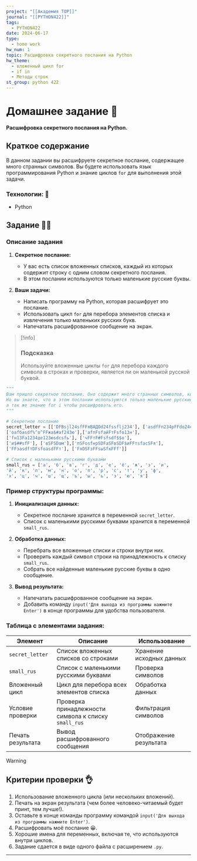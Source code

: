 ```yaml
---
project: "[[Академия TOP]]"
journal: "[[PYTHON422]]"
tags:
  - PYTHON422
date: 2024-06-17
type:
  - home work
hw_num: 1
topic: Расшифровка секретного послания на Python
hw_theme:
  - вложенный цикл for
  - if in
  - Методы строк
st_group: python 422
---
```

# Домашнее задание 📃
**Расшифровка секретного послания на Python.**

## Краткое содержание 
В данном задании вы расшифруете секретное послание, содержащее много странных символов. Вы будете использовать язык программирования Python и знание циклов `for` для выполнения этой задачи.

### Технологии: 🦾
- Python

## Задание 👷‍♂️

### Описание задания

1. **Секретное послание:**
   - У вас есть список вложенных списков, каждый из которых содержит строку с одним словом секретного послания.
   - В этом послании используются только маленькие русские буквы.

2. **Ваши задачи:**
   - Написать программу на Python, которая расшифрует это послание.
   - Использовать цикл `for` для перебора элементов списка и извлечения только маленьких русских букв.
   - Напечатать расшифрованное сообщение на экран.

>[!info]
>### Подсказка
>Используйте вложенные циклы `for` для перебора каждого символа в строках и проверки, является ли он маленькой русской буквой.

```python
"""  
Вам пришло секретное послание. Оно содержит много странных символов, которые вы не можете понять.  
Но вы знаете, что в этом послании используются только маленькие русские буквы. Используйте знание языка Python  
а так же знание for i чтобы расшифровать его.  
"""  
  
# Секретное послание  
secret_letter = [['DFВsjl24sfFFяВАДОd24fssflj234'], ['asdfFп234рFFdо24с$#afdFFтasfо'],  
['оafбasdf%^о^FFжа$#af243ю'],['afпFsfайFтFsfо13н'],  
['fн13Fа1234де123юsdсsfь'], ['чFFтF#Fsfsdf$$о'],  
['и$##sfF'], ['вSFSDам'],['пSFоsfнрSDFаSFвSDF$иFFтsfaсSFя'],  
['FFэasdfтDFsfоasdfFт'], ['FяDSFзFFsыSfкFFf']]  
  
# Список с маленькими русскими буквами  
small_rus = ['а', 'б', 'в', 'г', 'д', 'е', 'ё', 'ж', 'з', 'и',  
'й', 'к', 'л', 'м', 'н', 'о', 'п', 'р', 'с', 'т', 'у', 'ф',  
'х', 'ц', 'ч', 'ш', 'щ', 'ъ', 'ы', 'ь', 'э', 'ю', 'я']
```
### Пример структуры программы:

1. **Инициализация данных:**
   - Секретное послание хранится в переменной `secret_letter`.
   - Список с маленькими русскими буквами хранится в переменной `small_rus`.

2. **Обработка данных:**
   - Перебрать все вложенные списки и строки внутри них.
   - Проверить каждый символ строки на принадлежность к списку `small_rus`.
   - Собрать все найденные маленькие русские буквы в одно сообщение.

3. **Вывод результата:**
   - Напечатать расшифрованное сообщение на экран.
   - Добавить команду `input('Для выхода из программы нажмите Enter')` в конце программы для удобства пользователя.

### Таблица с элементами задания:

| Элемент                   | Описание                                                    | Использование                  |
| ------------------------- | ----------------------------------------------------------- | ------------------------------ |
| `secret_letter`           | Список вложенных списков со строками                        | Хранение исходных данных       |
| `small_rus`               | Список с маленькими русскими буквами                        | Проверка символов              |
| Вложенный цикл            | Цикл для перебора всех элементов списка                     | Обработка данных               |
| Условие проверки          | Проверка принадлежности символа к списку `small_rus`        | Фильтрация символов            |
| Печать результата         | Вывод расшифрованного сообщения                             | Отображение результата         |


>[!warning]
>## Критерии проверки 👌
>1. Использование вложенного цикла (или нескольких вложений).
>2. Печать на экран результата (чем более человеко-читаемый будет принт, тем лучше!).
>3. Оставьте в конце команды программу командой `input('Для выхода из программы нажмите Enter')`.
>4. Расшифровать моё послание 😀.
>5. Хорошие имена для переменных, включая те, что используются внутри циклов.
>6. Задание сдается в виде одного файла с расширением `.py`.

---
